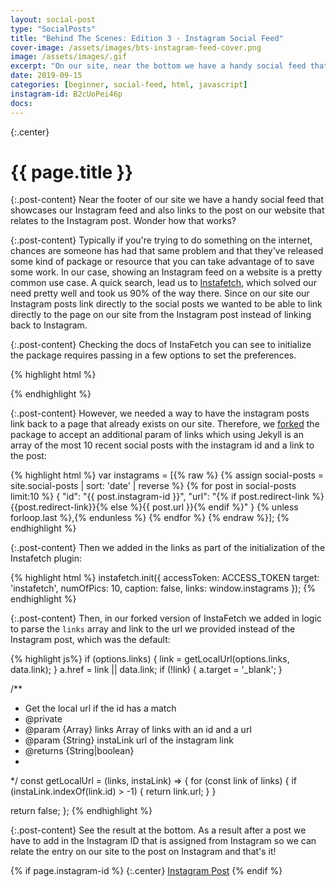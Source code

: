 ```yaml
---
layout: social-post
type: "SocialPosts"
title: "Behind The Scenes: Edition 3 - Instagram Social Feed"
cover-image: /assets/images/bts-instagram-feed-cover.png
image: /assets/images/.gif
excerpt: "On our site, near the bottom we have a handy social feed that showcases our Instagram feed and also links to the post on our website that relates to the Instagram post. Wonder how that works? Let's go take a #bts (behind the scenes) look."
date: 2019-09-15
categories: [beginner, social-feed, html, javascript]
instagram-id: B2cUoPei46p
docs:
---
```

{:.center}
# {{ page.title }}

{:.post-content}
Near the footer of our site we have a handy social feed that showcases our Instagram feed and
also links to the post on our website that relates to the Instagram post.
Wonder how that works?

{:.post-content}
Typically if you're trying to do something on the internet, chances are someone
has had that same problem and that they've released some kind of package or resource
that you can take advantage of to save some work. In our case, showing an Instagram
feed on a website is a pretty common use case. A quick search, lead us to
<a href="https://thomasvaeth.com/instafetch.js/" target="_blank">Instafetch</a>,
which solved our need pretty well and took us 90% of the way there. Since on our site
our Instagram posts link directly to the social posts we wanted to be able to link
directly to the page on our site from the Instagram post instead of linking
back to Instagram.

{:.post-content}
Checking the docs of InstaFetch you can see to initialize the package requires
passing in a few options to set the preferences.

{% highlight html %}
<script type="text/javascript">
  instafetch.init({
    accessToken: 'ACCESS TOKEN',
    target: 'instafetch',
    numOfPics: 20,
    caption: false
  });
</script>
{% endhighlight %}

{:.post-content}
However, we needed a way to have
the instagram posts link back to a page that already exists on our site. Therefore,
we <a href="https://github.com/dev-diaries/instafetch.js" target="_blank">forked</a>
the package to accept an additional param of links which using Jekyll is an array
of the most 10 recent social posts with the instagram id and a link to the post:

{% highlight html %}
var instagrams = [{% raw %}
    {% assign social-posts = site.social-posts | sort: 'date' | reverse %}
    {% for post in social-posts limit:10 %}
    {
        "id": "{{ post.instagram-id }}",
        "url": "{% if post.redirect-link %}{{post.redirect-link}}{% else %}{{ post.url }}{% endif %}"
    }
    {% unless forloop.last %},{% endunless %}
    {% endfor %}
  {% endraw %}];
{% endhighlight %}

{:.post-content}
Then we added in the links as part of the initialization of the Instafetch plugin:

{% highlight html %}
instafetch.init({
    accessToken: ACCESS_TOKEN
    target: 'instafetch',
    numOfPics: 10,
    caption: false,
    links: window.instagrams
});
{% endhighlight %}

{:.post-content}
Then, in our forked version of InstaFetch we added in logic to parse the `links`
array and link to the url we provided instead of the Instagram post, which was the default:

{% highlight js%}
  if (options.links) {
      link = getLocalUrl(options.links, data.link);
  }
  a.href = link || data.link;
  if (!link) {
    a.target = '_blank';
  }

 /**
 * Get the local url if the id has a match
 * @private
 * @param {Array} links Array of links with an id and a url
 * @param {String} instaLink url of the instagram link
 * @returns {String|boolean}
 *
  */
const getLocalUrl = (links, instaLink) => {
  for (const link of links) {
    if (instaLink.indexOf(link.id) > -1) {
      return link.url;
    }
  }

  return false;
};
{% endhighlight %}

{:.post-content}
See the result at the bottom. As a result after a post we have to add in the
Instagram ID that is assigned from Instagram so we can relate the entry on our
site to the post on Instagram and that's it!

{% if page.instagram-id %}
{:.center}
<a class="insta-link" href="https://www.instagram.com/p/{{page.instagram-id}}" target="_blank">Instagram Post</a>
{% endif %}
